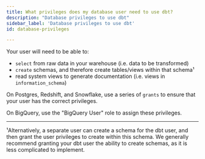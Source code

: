 ```yaml
---
title: What privileges does my database user need to use dbt?
description: "Database privileges to use dbt"
sidebar_label: 'Database privileges to use dbt'
id: database-privileges

---
```

Your user will need to be able to:
* `select` from raw data in your warehouse (i.e. data to be transformed)
* `create` schemas, and therefore create tables/views within that
schema¹
* read system <Term id="view">views</Term> to generate documentation (i.e. views in
`information_schema`)

On Postgres, Redshift, and Snowflake, use a series of `grants` to ensure that
your user has the correct privileges.

On BigQuery, use the "BigQuery User" role to assign these privileges.

---
¹Alternatively, a separate user can create a schema for the dbt user, and then grant the user privileges to create within this schema. We generally recommend granting your dbt user the ability to create schemas, as it is less complicated to implement.
